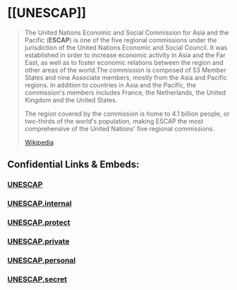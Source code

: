 ﻿---
aliases:
  - ESCAP
---

# [[UNESCAP]] 

> The United Nations Economic and Social Commission for Asia and the Pacific (**ESCAP**) is one of the five regional commissions under the jurisdiction of the United Nations Economic and Social Council. It was established in order to increase economic activity in Asia and the Far East, as well as to foster economic relations between the region and other areas of the world.The commission is composed of 53 Member States and nine Associate members, mostly from the Asia and Pacific regions. In addition to countries in Asia and the Pacific, the commission's members includes France, the Netherlands, the United Kingdom and the United States.
>
> The region covered by the commission is home to 4.1 billion people, or two-thirds of the world's population, making ESCAP the most comprehensive of the United Nations' five regional commissions.
>
> [Wikipedia](https://en.wikipedia.org/wiki/United%20Nations%20Economic%20and%20Social%20Commission%20for%20Asia%20and%20the%20Pacific)

## Confidential Links & Embeds: 

### [UNESCAP](/_public/UN(United_Nations)/ECOSOC/UNESCAP.md) 

### [UNESCAP.internal](/_internal/UN(United_Nations)/ECOSOC/UNESCAP.internal.md) 

### [UNESCAP.protect](/_protect/UN(United_Nations)/ECOSOC/UNESCAP.protect.md) 

### [UNESCAP.private](/_private/UN(United_Nations)/ECOSOC/UNESCAP.private.md) 

### [UNESCAP.personal](/_personal/UN(United_Nations)/ECOSOC/UNESCAP.personal.md) 

### [UNESCAP.secret](/_secret/UN(United_Nations)/ECOSOC/UNESCAP.secret.md) 
